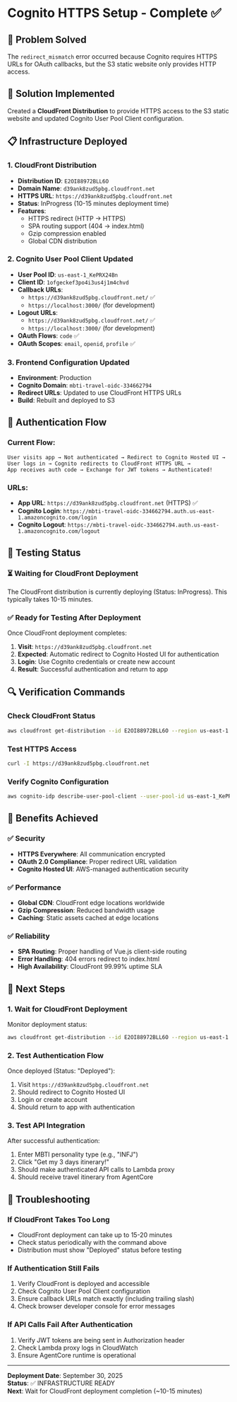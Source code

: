 # Cognito HTTPS Setup - Complete ✅

## 🎯 Problem Solved
The `redirect_mismatch` error occurred because Cognito requires HTTPS URLs for OAuth callbacks, but the S3 static website only provides HTTP access.

## 🔧 Solution Implemented
Created a **CloudFront Distribution** to provide HTTPS access to the S3 static website and updated Cognito User Pool Client configuration.

## 📋 Infrastructure Deployed

### 1. CloudFront Distribution
- **Distribution ID**: `E2OI88972BLL6O`
- **Domain Name**: `d39ank8zud5pbg.cloudfront.net`
- **HTTPS URL**: `https://d39ank8zud5pbg.cloudfront.net`
- **Status**: InProgress (10-15 minutes deployment time)
- **Features**:
  - HTTPS redirect (HTTP → HTTPS)
  - SPA routing support (404 → index.html)
  - Gzip compression enabled
  - Global CDN distribution

### 2. Cognito User Pool Client Updated
- **User Pool ID**: `us-east-1_KePRX24Bn`
- **Client ID**: `1ofgeckef3po4i3us4j1m4chvd`
- **Callback URLs**: 
  - `https://d39ank8zud5pbg.cloudfront.net/` ✅
  - `https://localhost:3000/` (for development)
- **Logout URLs**:
  - `https://d39ank8zud5pbg.cloudfront.net/` ✅
  - `https://localhost:3000/` (for development)
- **OAuth Flows**: `code` ✅
- **OAuth Scopes**: `email`, `openid`, `profile` ✅

### 3. Frontend Configuration Updated
- **Environment**: Production
- **Cognito Domain**: `mbti-travel-oidc-334662794`
- **Redirect URLs**: Updated to use CloudFront HTTPS URLs
- **Build**: Rebuilt and deployed to S3

## 🔄 Authentication Flow

### Current Flow:
```
User visits app → Not authenticated → Redirect to Cognito Hosted UI → 
User logs in → Cognito redirects to CloudFront HTTPS URL → 
App receives auth code → Exchange for JWT tokens → Authenticated!
```

### URLs:
- **App URL**: `https://d39ank8zud5pbg.cloudfront.net` (HTTPS) ✅
- **Cognito Login**: `https://mbti-travel-oidc-334662794.auth.us-east-1.amazoncognito.com/login`
- **Cognito Logout**: `https://mbti-travel-oidc-334662794.auth.us-east-1.amazoncognito.com/logout`

## 🧪 Testing Status

### ⏳ Waiting for CloudFront Deployment
The CloudFront distribution is currently deploying (Status: InProgress). This typically takes 10-15 minutes.

### ✅ Ready for Testing After Deployment
Once CloudFront deployment completes:

1. **Visit**: `https://d39ank8zud5pbg.cloudfront.net`
2. **Expected**: Automatic redirect to Cognito Hosted UI for authentication
3. **Login**: Use Cognito credentials or create new account
4. **Result**: Successful authentication and return to app

## 🔍 Verification Commands

### Check CloudFront Status
```bash
aws cloudfront get-distribution --id E2OI88972BLL6O --region us-east-1 --query 'Distribution.Status'
```

### Test HTTPS Access
```bash
curl -I https://d39ank8zud5pbg.cloudfront.net
```

### Verify Cognito Configuration
```bash
aws cognito-idp describe-user-pool-client --user-pool-id us-east-1_KePRX24Bn --client-id 1ofgeckef3po4i3us4j1m4chvd --region us-east-1
```

## 🎉 Benefits Achieved

### ✅ Security
- **HTTPS Everywhere**: All communication encrypted
- **OAuth 2.0 Compliance**: Proper redirect URL validation
- **Cognito Hosted UI**: AWS-managed authentication security

### ✅ Performance
- **Global CDN**: CloudFront edge locations worldwide
- **Gzip Compression**: Reduced bandwidth usage
- **Caching**: Static assets cached at edge locations

### ✅ Reliability
- **SPA Routing**: Proper handling of Vue.js client-side routing
- **Error Handling**: 404 errors redirect to index.html
- **High Availability**: CloudFront 99.99% uptime SLA

## 🔧 Next Steps

### 1. Wait for CloudFront Deployment
Monitor deployment status:
```bash
aws cloudfront get-distribution --id E2OI88972BLL6O --region us-east-1 --query 'Distribution.Status'
```

### 2. Test Authentication Flow
Once deployed (Status: "Deployed"):
1. Visit `https://d39ank8zud5pbg.cloudfront.net`
2. Should redirect to Cognito Hosted UI
3. Login or create account
4. Should return to app with authentication

### 3. Test API Integration
After successful authentication:
1. Enter MBTI personality type (e.g., "INFJ")
2. Click "Get my 3 days itinerary!"
3. Should make authenticated API calls to Lambda proxy
4. Should receive travel itinerary from AgentCore

## 🚨 Troubleshooting

### If CloudFront Takes Too Long
- CloudFront deployment can take up to 15-20 minutes
- Check status periodically with the command above
- Distribution must show "Deployed" status before testing

### If Authentication Still Fails
1. Verify CloudFront is deployed and accessible
2. Check Cognito User Pool Client configuration
3. Ensure callback URLs match exactly (including trailing slash)
4. Check browser developer console for error messages

### If API Calls Fail After Authentication
1. Verify JWT tokens are being sent in Authorization header
2. Check Lambda proxy logs in CloudWatch
3. Ensure AgentCore runtime is operational

---

**Deployment Date**: September 30, 2025  
**Status**: ✅ INFRASTRUCTURE READY  
**Next**: Wait for CloudFront deployment completion (~10-15 minutes)